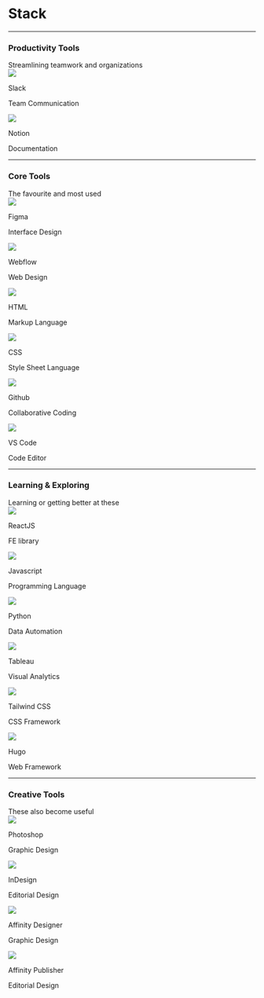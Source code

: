# Stack

<hr>

<h3 class="stack-title">Productivity Tools</h3>
Streamlining teamwork and organizations

<div class="flex-grid">
    <div class="card-background col">
        <div class="card-icon">
            <img src="images/stack-slack.svg">
        </div>
        <div class="card-description">
            <p class="card-title">Slack</p>
            <p class="card-paragraph">Team Communication</p>
        </div>
    </div>
    <div class="card-background col">
        <div class="card-icon">
            <img src="images/stack-notion.svg">
        </div>
        <div class="card-description">
            <p class="card-title">Notion</p>
            <p class="card-paragraph">Documentation</p>
        </div>
    </div>          
</div>

<hr>

<h3 class="stack-title">Core Tools</h3>
The favourite and most used

<div class="flex-grid">
    <div class="card-background col">
        <div class="card-icon">
            <img src="images/stack-figma.svg">
        </div>
        <div class="card-description">
            <p class="card-title">Figma</pp>
            <p class="card-paragraph">Interface Design</p>
        </div>
    </div>
    <div class="card-background col">
        <div class="card-icon">
            <img src="images/stack-webflow.svg">
        </div>
        <div class="card-description">
            <p class="card-title">Webflow</p>
            <p class="card-paragraph">Web Design</p>
        </div>
    </div>
</div>

<div class="flex-grid">
    <div class="card-background col">
        <div class="card-icon">
            <img src="images/stack-html5.svg">
        </div>
        <div class="card-description">
            <p class="card-title">HTML</p>
            <p class="card-paragraph">Markup Language</p>
        </div>
    </div>
    <div class="card-background col">
        <div class="card-icon">
            <img src="images/stack-css3.svg">
        </div>
        <div class="card-description">
            <p class="card-title">CSS</p>
            <p class="card-paragraph">Style Sheet Language</p>
        </div>
    </div>
</div>

<div class="flex-grid">
    <div class="card-background col">
        <div class="card-icon">
            <img src="images/stack-github.svg">
        </div>
        <div class="card-description">
            <p class="card-title">Github</p>
            <p class="card-paragraph">Collaborative Coding</p>
        </div>
    </div>
    <div class="card-background col">
        <div class="card-icon">
            <img src="images/stack-visual-studio-code.svg">
        </div>
        <div class="card-description">
            <p class="card-title">VS Code</p>
            <p class="card-paragraph">Code Editor</p>
        </div>
    </div>
</div>

<hr>

<h3 class="stack-title">Learning & Exploring</h3>
Learning or getting better at these

<div class="flex-grid">
    <div class="card-background col">
        <div class="card-icon">
            <img src="images/stack-react.svg">
        </div>
        <div class="card-description">
            <p class="card-title">ReactJS</p>
            <p class="card-paragraph">FE library</p>
        </div>
    </div>
    <div class="card-background col">
        <div class="card-icon">
            <img src="images/stack-javascript.svg">
        </div>
        <div class="card-description">
            <p class="card-title">Javascript</p>
            <p class="card-paragraph">Programming Language</p>
        </div>
    </div>
</div>

<div class="flex-grid">
    <div class="card-background col">
        <div class="card-icon">
            <img src="images/stack-python.svg">
        </div>
        <div class="card-description">
            <p class="card-title">Python</p>
            <p class="card-paragraph">Data Automation</p>
        </div>
    </div>
    <div class="card-background col">
        <div class="card-icon">
            <img src="images/stack-tableau.svg">
        </div>
        <div class="card-description">
            <p class="card-title">Tableau</p>
            <p class="card-paragraph">Visual Analytics</p>
        </div>
    </div>
</div>

<div class="flex-grid">
    <div class="card-background col">
        <div class="card-icon">
            <img src="images/stack-tailwindcss.svg">
        </div>
        <div class="card-description">
            <p class="card-title">Tailwind CSS</p>
            <p class="card-paragraph">CSS Framework</p>
        </div>
    </div>
    <div class="card-background col">
        <div class="card-icon">
            <img src="images/stack-hugo.svg">
        </div>
        <div class="card-description">
            <p class="card-title">Hugo</p>
            <p class="card-paragraph">Web Framework</p>
        </div>
    </div>
</div>

<hr>

<h3 class="stack-title">Creative Tools</h3>
These also become useful

<div class="flex-grid">
    <div class="card-background col">
        <div class="card-icon">
            <img src="images/stack-photoshop.svg">
        </div>
        <div class="card-description">
            <p class="card-title">Photoshop</p>
            <p class="card-paragraph">Graphic Design</p>
        </div>
    </div>
    <div class="card-background col">
        <div class="card-icon">
            <img src="images/stack-indesign.svg">
        </div>
        <div class="card-description">
            <p class="card-title">InDesign</p>
            <p class="card-paragraph">Editorial Design</p>
        </div>
    </div>
</div>
<div class="flex-grid">
    <div class="card-background col">
        <div class="card-icon">
            <img src="images/stack-affinity-designer.svg">
        </div>
        <div class="card-description">
            <p class="card-title">Affinity Designer</p>
            <p class="card-paragraph">Graphic Design</p>
        </div>
    </div>
    <div class="card-background col">
        <div class="card-icon">
            <img src="images/stack-affinity-publisher.svg">
        </div>
        <div class="card-description">
            <p class="card-title">Affinity Publisher</p>
            <p class="card-paragraph">Editorial Design</p>
        </div>
    </div>
</div>
